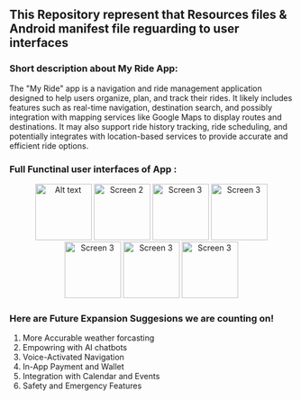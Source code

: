 ## This Repository represent that Resources files & Android manifest file reguarding to user interfaces
### Short description about My Ride App:
<p align="left">
  The "My Ride" app is a navigation and ride management application designed to help users organize, plan, and track their rides. It likely includes features such as real-time navigation, destination search, and possibly integration with mapping services like Google Maps to display routes and destinations. It may also support ride history tracking, ride scheduling, and potentially integrates with location-based services to provide accurate and efficient ride options.
</p>

### Full Functinal user interfaces of App :

<p align="center">
  <img src="https://drive.google.com/uc?export=view&id=1PRe7eFQvyMGUVw3OeuLJ9vV1YVdfl_pv" alt="Alt text" width="100"/>
  <img src="https://drive.google.com/uc?export=view&id=10LqcYQ7G5THFkh0YoZvs5px2MphF6VKW" alt="Screen 2" width="100"/>
  <img src="https://drive.google.com/uc?export=view&id=1rkga-HU-wG38JX5Anzxec1y45BndMBNF" alt="Screen 3" width="100"/>
  <img src="https://drive.google.com/uc?export=view&id=1_o5jIXpEZ7mcDEmBoi6uPpDQGRMzSfj8" alt="Screen 3" width="100"/>
  <img src="https://drive.google.com/uc?export=view&id=1PG_ItX2FWL2-BltCROfzBGBEzbEHQvbZ" alt="Screen 3" width="100"/>
  <img src="https://drive.google.com/uc?export=view&id=1sv8vDkWhh3D3kCjsWLpIMlxdJN_UvPG2" alt="Screen 3" width="100"/>
  <img src="https://drive.google.com/uc?export=view&id=1Yr1WyfWpihhuUs4ap3LmCUjuZq_-aLdW" alt="Screen 3" width="100"/>
  
</p>

### Here are Future Expansion Suggesions we are counting on!

1. More Accurable weather forcasting
2. Empowring with AI chatbots
3. Voice-Activated Navigation
4. In-App Payment and Wallet
5. Integration with Calendar and Events
6. Safety and Emergency Features


